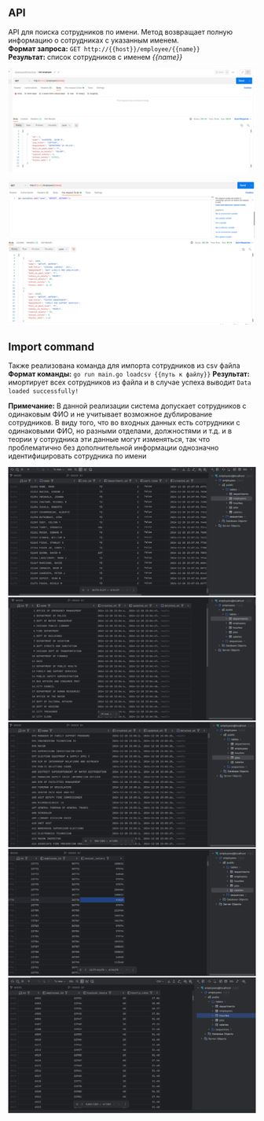 ## API
API для поиска сотрудников по имени.
Метод возвращает полную информацию о сотрудниках с указанным именем.  
**Формат запроса:** `GET http://{{host}}/employee/{{name}}`  
**Результат:** список сотрудников с именем *{{name}}*

![Пример запроса 1](./screenshoots/postman_example_1.png  "Пример 1")

![Пример запроса 2](./screenshoots/postman_example_2.png  "Пример 2")

## Import command
Также реализована команда для импорта сотрудников из csv файла  
**Формат команды:** `go run main.go loadcsv {{путь к файлу}}`
**Результат:** имортирует всех сотрудников из файла и в случае успеха
выводит `Data loaded successfully!`

**Примечание:** В данной реализации система допускает сотрудников с одинаковым ФИО и не учитывает возможное дублирование сотрудников.
В виду того, что во входных данных есть сотрудники с одинаковыми ФИО,
но разными отделами, должностями и т.д. и в теории у сотрудника эти данные могут изменяться,
так что проблематично без дополнительной информации однозначно идентифицировать сотрудника по имени

![Таблица employees](./screenshoots/import_result.png  "Таблица employees")
![Таблица departments](./screenshoots/import_result_2.png  "Таблица departments")
![Таблица jobs](./screenshoots/import_result_3.png  "Таблица jobs")
![Таблица salaries](./screenshoots/import_result_4.png  "Таблица salaries")
![Таблица hourlies](./screenshoots/import_result_5.png  "Таблица hourlies")

